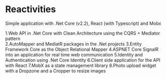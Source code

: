 # Reactivities
Simple application with .Net Core (v2.2), React (with Typescript) and Mobx

1.Web API in .Net Core with Clean Architecture using the CQRS + Mediator pattern </br>
2.AutoMapper and MediatR packages in the .Net projects
3.Entity Framework Core as the Object Relational Mapper
4.ASPNET Core SignalR into an application for real time web communication
5.Identity and Authentication using .Net Core Identity
6.Client side application for the API with React
7.MobX as a state management library
8.Photo upload widget with a Dropzone and a Cropper to resize images

